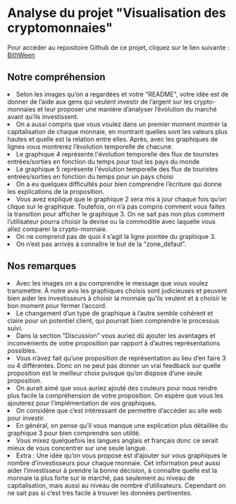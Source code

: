 # Analyse du projet "Visualisation des cryptomonnaies"

Pour accéder au repositoire Github de ce projet, cliquez sur le lien suivante : <a href="https://github.com/javierantuna/EuroTurismVis"> BithWeen </a>

## Notre compréhension

<p align=justify>
 <li> Selon les images qu’on a regardées et votre "README", votre idée est de donner de l’aide aux gens qui veulent investir de l’argent sur les crypto-monnaies et leur proposer une manière d’analyser l’évolution du marché avant qu’ils investissent. </li>
 <li> On a aussi compris que vous voulez dans un premier moment montrer la capitalisation de chaque monnaie, en montrant quelles sont les valeurs plus hautes et quelle est la relation entre elles. Après, avec les graphiques de lignes vous montrerez l’évolution temporelle de chacune. </li>
 <li> Le graphique 4 représente l'évolution temporelle des flux de touristes entrées/sorties en fonction du temps pour tout les pays du monde </li>
 <li> Le graphique 5 représente  l'évolution temporelle des flux de touristes entrées/sorties en fonction du temps pour un pays choisi </li>
 <li> On a eu quelques difficultés pour bien comprendre l’écriture qui donne les explications de la proposition. </li>
 <li> Vous avez expliqué que le graphique 2 sera mis à jour chaque fois qu’on clique sur le graphique. Toutefois, on n’a pas compris comment vous faites la transition pour afficher le graphique 3. On ne sait pas non plus comment l’utilisateur pourra choisir la devise ou la commoditie avec laquelle vous allez comparer la crypto-monnaie. </li>
 <li> On ne comprend pas de quoi il s’agit la ligne pointée du graphique 3. </li>
 <li> On n’est pas arrivés à connaître le but de la "zone_défaut". </li>
</p>

## Nos remarques
 <li> Avec les images on a pu comprendre le message que vous voulez transmettre. À notre avis les graphiques choisis sont judicieuses et peuvent bien aider les investisseurs à choisir la monnaie qu’ils veulent et à choisir le bon moment pour fermer l’accord. </li>
 <li> Le changement d’un type de graphique à l’autre semble cohérent et claire pour un potentiel client, qui pourrait bien comprendre le processus suivi. </li>
 <li> Dans la section "Discussion" vous auriez dû ajouter les avantages et inconvénients de votre proposition par rapport à d’autres représentations possibles. </li>
 <li> Vous n’avez fait qu’une proposition de représentation au lieu d’en faire 3 ou 4 différentes. Donc on ne peut pas donner un vrai feedback sur quelle proposition est le meilleur choix puisque qu’on dispose d’une seule proposition. </li>
 <li> On aurait aimé que vous auriez ajouté des couleurs pour nous rendre plus facile la compréhension de votre proposition. On espère que vous les ajouterez pour l’implémentation de vos graphiques. </li>
 <li> On considère que c’est intéressant de permettre d’accéder au site web pour investir. </li>
 <li> En général, on pense qu’il vous manque une explication plus détaillée du graphique 3 pour bien comprendre son utilité. </li>
 <li> Vous mixez quelquefois les langues anglais et français donc ce serait mieux de vous concentrer sur une seule langue. </li>
 <li> Extra : Une idée qu’on vous propose est d’ajouter sur vous graphiques le nombre d’investisseurs pour chaque monnaie. Cet information peut aussi aider l’investisseur à prendre la bonne décision, à connaître quelle est la monnaie la plus forte sur le marché, pas seulement au niveau de capitalisation, mais aussi au niveau de nombre d’utilisateurs. Cependant on ne sait pas si c’est très facile à trouver les données pertinentes. </li>
